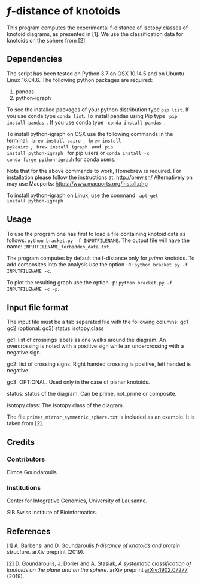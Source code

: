 # *f*-distance of knotoids

This program computes the experimental f-distance of isotopy classes of knotoid diagrams, as presented in [1]. We use the classification data for knotoids on the sphere from [2].


## Dependencies
The script has been tested on Python 3.7 on OSX 10.14.5 and on Ubuntu Linux 16.04.6. The following python packages are required:

1. pandas
2. python-igraph

To see the installed packages of your python distribution type <code>pip list</code>. If you use conda type <code>conda list</code>.
To install pandas using Pip type <code> pip install pandas </code>. If you use conda type <code> conda install pandas </code>.

To install python-igraph on OSX use the following commands in the terminal:
<code> brew install cairo </code>,
<code> brew install py2cairo </code>,
<code> brew install igraph  </code> and
<code> pip install python-igraph </code> for pip users or <code>conda install -c conda-forge python-igraph</code> for conda users.

Note that for the above commands to work, Homebrew is required. For installation please follow the instructions at: http://brew.sh/ 
Alternatively on may use Macports: https://www.macports.org/install.php

To install python-igraph on Linux, use the command <code> apt-get install python-igraph </code>



## Usage

To use the program one has first to load a file containing knotoid data as follows: `python bracket.py -f INPUTFILENAME`. The output file will have the name: `INPUTFILENAME_forbidden_data.txt`

The program computes by default the f-distance only for *prime* knotoids. To add composites into the analysis use the option -c: `python bracket.py -f INPUTFILENAME -c`. 

To plot the resulting graph use the option -p: `python bracket.py -f INPUTFILENAME -c -p`. 


## Input file format

The input file must be a tab separated file with the following columns:
gc1	gc2	(optional: gc3)	status	isotopy.class

gc1: list of crossings labels as one walks around the diagram. An overcrossing is noted with a positive sign while an undercrossing with a negative sign.

gc2: list of crossing signs. Right handed crossing is positive, left handed is negative.

gc3: OPTIONAL. Used only in the case of planar knotoids.

status: status of the diagram. Can be prime, not_prime or composite.

isotopy.class: The isotopy class of the diagram.

The file `primes_mirror_symmetric_sphere.txt` is included as an example. It is taken from [2].

## Credits

### Contributors
Dimos Goundaroulis

### Institutions
Center for Integrative Genomics, University of Lausanne.

SIB Swiss Institute of Bioinformatics.


## References
[1] A. Barbensi and D. Goundaroulis *f-distance of knotoids and protein structure*. arXiv preprint (2019).
 
[2] D. Goundaroulis, J. Dorier and A. Stasiak, *A systematic classification of knotoids on the plane and on the sphere*. arXiv preprint [arXiv:1902.07277](https://arxiv.org/abs/1902.07277) (2019).
